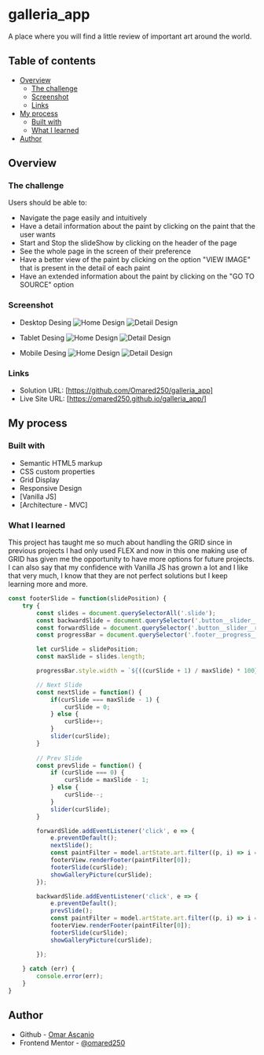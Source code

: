 # galleria_app
A place where you will find a little review of important art around the world.

## Table of contents

- [Overview](#overview)
  - [The challenge](#the-challenge)
  - [Screenshot](#screenshot)
  - [Links](#links)
- [My process](#my-process)
  - [Built with](#built-with)
  - [What I learned](#what-i-learned)
- [Author](#author)

## Overview

### The challenge

Users should be able to:

- Navigate the page easily and intuitively
- Have a detail information about the paint by clicking on the paint that the user wants
- Start and Stop the slideShow by clicking on the header of the page
- See the whole page in the screen of their preference
- Have a better view of the paint by clicking on the option "VIEW IMAGE" that is present in the detail of each paint
- Have an extended information about the paint by clicking on the "GO TO SOURCE" option

### Screenshot

- Desktop Desing
![Home Design](https://github.com/Omared250/galleria_app/blob/main/src/design/Desktop-Home.png)
![Detail Design](https://github.com/Omared250/galleria_app/blob/main/src/design/Desktop-Detail.png)

- Tablet Desing
![Home Design](https://github.com/Omared250/galleria_app/blob/main/src/design/Tablet-Home.png)
![Detail Design](https://github.com/Omared250/galleria_app/blob/main/src/design/Tablet-Detail.png)

- Mobile Desing
![Home Design](https://github.com/Omared250/galleria_app/blob/main/src/design/Mobile-Home.png)
![Detail Design](https://github.com/Omared250/galleria_app/blob/main/src/design/Mobile-Detail.png)

### Links

- Solution URL: [https://github.com/Omared250/galleria_app]
- Live Site URL: [https://omared250.github.io/galleria_app/]

## My process

### Built with

- Semantic HTML5 markup
- CSS custom properties
- Grid Display
- Responsive Design
- [Vanilla JS]
- [Architecture - MVC]

### What I learned

This project has taught me so much about handling the GRID since in previous projects I had only used FLEX and now in this one making use of GRID 
has given me the opportunity to have more options for future projects. I can also say that my confidence with Vanilla JS has grown a lot and 
I like that very much, I know that they are not perfect solutions but I keep learning more and more.

```js proud-of-this:
const footerSlide = function(slidePosition) {
    try {
        const slides = document.querySelectorAll('.slide');
        const backwardSlide = document.querySelector('.button__slider__left');
        const forwardSlide = document.querySelector('.button__slider__right');
        const progressBar = document.querySelector('.footer__progress__bar');

        let curSlide = slidePosition;
        const maxSlide = slides.length;

        progressBar.style.width = `${((curSlide + 1) / maxSlide) * 100}%`

        // Next Slide
        const nextSlide = function() {
            if(curSlide === maxSlide - 1) {
                curSlide = 0;
            } else {
                curSlide++;
            }
            slider(curSlide);
        }
        
        // Prev Slide
        const prevSlide = function() {
            if (curSlide === 0) {
                curSlide = maxSlide - 1;
            } else {
                curSlide--;
            }
            slider(curSlide);
        }

        forwardSlide.addEventListener('click', e => {
            e.preventDefault();
            nextSlide();
            const paintFilter = model.artState.art.filter((p, i) => i === curSlide ? p : null)
            footerView.renderFooter(paintFilter[0]);
            footerSlide(curSlide);
            showGalleryPicture(curSlide);
        });

        backwardSlide.addEventListener('click', e => {
            e.preventDefault();
            prevSlide();
            const paintFilter = model.artState.art.filter((p, i) => i === curSlide ? p : null)
            footerView.renderFooter(paintFilter[0]);
            footerSlide(curSlide);
            showGalleryPicture(curSlide);

        });
        
    } catch (err) {
        console.error(err);
    }
}
```

## Author

- Github - [Omar Ascanio](https://github.com/Omared250)
- Frontend Mentor - [@omared250](https://www.frontendmentor.io/profile/Omared250)
